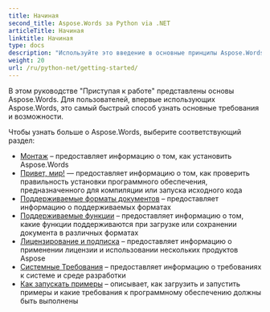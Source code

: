 ```yaml
---
title: Начиная
second_title: Aspose.Words за Python via .NET
articleTitle: Начиная
linktitle: Начиная
type: docs
description: "Используйте это введение в основные принципы Aspose.Words для Python via .NET, чтобы начать осознавать ценность Aspose.Words для вашего бизнеса."
weight: 20
url: /ru/python-net/getting-started/
---
```


В этом руководстве "Приступая к работе" представлены основы Aspose.Words. Для пользователей, впервые использующих Aspose.Words, это самый быстрый способ узнать основные требования и возможности.

Чтобы узнать больше о Aspose.Words, выберите соответствующий раздел:

- [Монтаж](/words/ru/python-net/installation/) – предоставляет информацию о том, как установить Aspose.Words
- [Привет, мир!](/words/ru/python-net/hello-world/) — предоставляет информацию о том, как проверить правильность установки программного обеспечения, предназначенного для компиляции или запуска исходного кода
- [Поддерживаемые форматы документов](/words/ru/python-net/supported-document-formats/) – предоставляет информацию о поддерживаемых форматах
- [Поддерживаемые функции](/words/ru/python-net/features/) – предоставляет информацию о том, какие функции поддерживаются при загрузке или сохранении документа в различных форматах
- [Лицензирование и подписка](/words/ru/python-net/licensing/) – предоставляет информацию о применении лицензии и использовании нескольких продуктов Aspose
- [Системные Требования](/words/ru/python-net/system-requirements/) – предоставляет информацию о требованиях к системе и среде разработки
- [Как запускать примеры](/words/ru/python-net/how-to-run-the-examples/) – описывает, как загрузить и запустить примеры и какие требования к программному обеспечению должны быть выполнены

